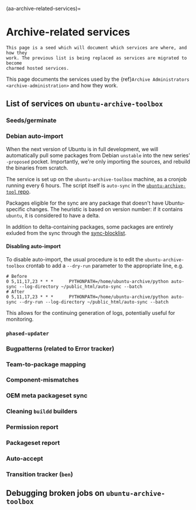 (aa-archive-related-services)=
# Archive-related services 

```{note}
This page is a seed which will document which services are where, and how they
work. The previous list is being replaced as services are migrated to become
charmed hosted services.
```

This page documents the services used by the
{ref}`Archive Administrators <archive-administration>` and how they work.

## List of services on `ubuntu-archive-toolbox`


### Seeds/germinate


### Debian auto-import

When the next version of Ubuntu is in full development, we will automatically
pull some packages from Debian `unstable` into the new series' `-proposed`
pocket. Importantly, we're only importing the sources, and rebuild the binaries
from scratch.

The service is set up on the `ubuntu-archive-toolbox` machine, as a cronjob
running every 6 hours. The script itself is `auto-sync` in the
[`ubuntu-archive-tool`
repo](https://code.launchpad.net/~ubuntu-archive/ubuntu-archive-tools/+git/ubuntu-archive-tools/).

Packages eligible for the sync are any package that doesn't have
Ubuntu-specific changes. The heuristic is based on version number: if it
contains `ubuntu`, it is considered to have a delta.

In addition to delta-containing packages, some packages are entirely exluded from
the sync through the [sync-blocklist](https://code.launchpad.net/~ubuntu-archive/+git/sync-blocklist).

#### Disabling auto-import

To disable auto-import, the usual procedure is to edit the
`ubuntu-archive-toolbox` crontab to add a `--dry-run` parameter to the
appropriate line, e.g.

```cron
# Before
0 5,11,17,23 * * *      PYTHONPATH=/home/ubuntu-archive/python auto-sync --log-directory ~/public_html/auto-sync --batch
# After
0 5,11,17,23 * * *      PYTHONPATH=/home/ubuntu-archive/python auto-sync --dry-run --log-directory ~/public_html/auto-sync --batch
```

This allows for the continuing generation of logs, potentially useful for
monitoring.

### `phased-updater`


### Bugpatterns (related to Error tracker)


### Team-to-package mapping


### Component-mismatches


### OEM meta packageset sync


### Cleaning `buildd` builders


### Permission report


### Packageset report


### Auto-accept


### Transition tracker (`ben`)


## Debugging broken jobs on `ubuntu-archive-toolbox`



